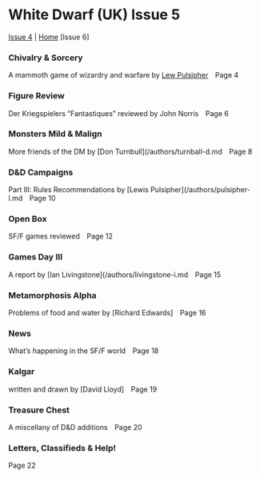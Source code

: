 # White Dwarf (UK) Issue 5
[Issue 4](/wd-uk/wd-uk-004-1997-12.md) | [Home](/README.md) [Issue 6]

### Chivalry & Sorcery
A mammoth game of wizardry and warfare by [Lew Pulsipher](/authors/pulsipher-l.md) Page 4

### Figure Review
Der Kriegspielers “Fantastiques” reviewed by John Norris Page 6

### Monsters Mild & Malign
More friends of the DM by [Don Turnbull](/authors/turnball-d.md Page 8

### D&D Campaigns
Part III: Rules Recommendations by [Lewis Pulsipher](/authors/pulsipher-l.md Page 10

### Open Box
SF/F games reviewed Page 12

### Games Day III
A report by [Ian Livingstone](/authors/livingstone-i.md Page 15

### Metamorphosis Alpha
Problems of food and water by [Richard Edwards] Page 16

### News
What’s happening in the SF/F world Page 18

### Kalgar
 written and drawn by [David Lloyd] Page 19

### Treasure Chest
A miscellany of D&D additions Page 20

### Letters, Classifieds & Help!
Page 22
